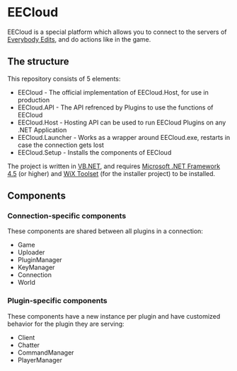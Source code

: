 # EECloud
EECloud is a special platform which allows you to connect to the servers of [Everybody Edits][], and do actions like in the game.

[Everybody Edits]: http://everybodyedits.com/

## The structure
This repository consists of 5 elements:

  * EECloud          - The official implementation of EECloud.Host, for use in production
  * EECloud.API      - The API refrenced by Plugins to use the functions of EECloud
  * EECloud.Host     - Hosting API can be used to run EECloud Plugins on any .NET Application
  * EECloud.Launcher - Works as a wrapper around EECloud.exe, restarts in case the connection gets lost
  * EECloud.Setup    - Installs the components of EECloud

The project is written in [VB.NET][], and requires [Microsoft .NET Framework 4.5][] (or higher) and [WiX Toolset][] (for the installer project) to be installed.

[VB.NET]: http://wikipedia.org/wiki/Visual_Basic_.NET
[Microsoft .NET Framework 4.5]: http://www.microsoft.com/download/details.aspx?id=30653
[WiX Toolset]: http://wixtoolset.org/

## Components
### Connection-specific components
These components are shared between all plugins in a connection:

  * Game
  * Uploader
  * PluginManager
  * KeyManager
  * Connection
  * World

### Plugin-specific components
These components have a new instance per plugin and have customized behavior for the plugin they are serving:

  * Client
  * Chatter
  * CommandManager
  * PlayerManager